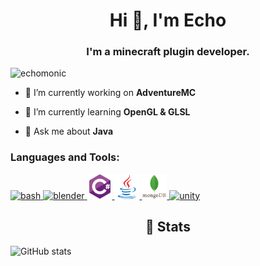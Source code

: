 <h1 align="center">Hi 👋, I'm Echo</h1>
<h3 align="center">I'm a minecraft plugin developer.</h3>

<p align="left"> <img src="https://komarev.com/ghpvc/?username=echomonic&label=Profile%20views&color=0e75b6&style=flat" alt="echomonic" /> </p>

- 🔭 I’m currently working on **AdventureMC**

- 🌱 I’m currently learning **OpenGL & GLSL**

- 💬 Ask me about **Java**

</p>

<h3 align="left">Languages and Tools:</h3>
<p align="left"> <a href="https://www.gnu.org/software/bash/" target="_blank" rel="noreferrer"> <img src="https://www.vectorlogo.zone/logos/gnu_bash/gnu_bash-icon.svg" alt="bash" width="40" height="40"/> </a> <a href="https://www.blender.org/" target="_blank" rel="noreferrer"> <img src="https://download.blender.org/branding/community/blender_community_badge_white.svg" alt="blender" width="40" height="40"/> </a> <a href="https://www.w3schools.com/cs/" target="_blank" rel="noreferrer"> <img src="https://raw.githubusercontent.com/devicons/devicon/master/icons/csharp/csharp-original.svg" alt="csharp" width="40" height="40"/> </a> <a href="https://www.java.com" target="_blank" rel="noreferrer"> <img src="https://raw.githubusercontent.com/devicons/devicon/master/icons/java/java-original.svg" alt="java" width="40" height="40"/> </a> <a href="https://www.mongodb.com/" target="_blank" rel="noreferrer"> <img src="https://raw.githubusercontent.com/devicons/devicon/master/icons/mongodb/mongodb-original-wordmark.svg" alt="mongodb" width="40" height="40"/> </a> <a href="https://unity.com/" target="_blank" rel="noreferrer"> <img src="https://www.vectorlogo.zone/logos/unity3d/unity3d-icon.svg" alt="unity" width="40" height="40"/> </a> </p>



<p>
<h2 align="center"> 💾 <span class="bolded">Stats</span></h2>

<p1 align="center">![GitHub stats](https://github-readme-stats.vercel.app/api?username=Echomonic&show_icons=true&theme=material-palenight)</p1>

</p>
